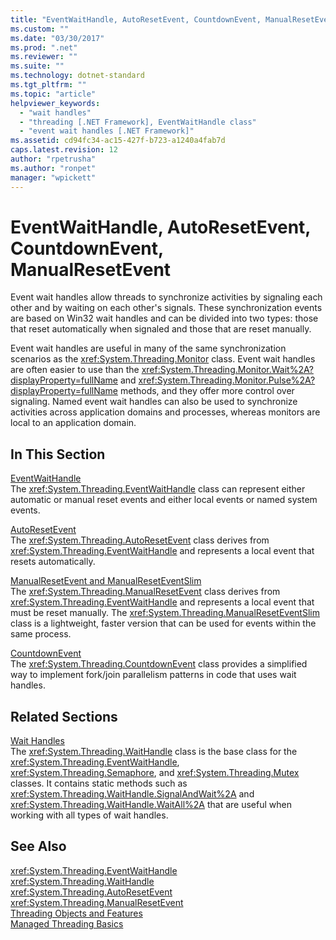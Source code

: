 ```yaml
---
title: "EventWaitHandle, AutoResetEvent, CountdownEvent, ManualResetEvent"
ms.custom: ""
ms.date: "03/30/2017"
ms.prod: ".net"
ms.reviewer: ""
ms.suite: ""
ms.technology: dotnet-standard
ms.tgt_pltfrm: ""
ms.topic: "article"
helpviewer_keywords: 
  - "wait handles"
  - "threading [.NET Framework], EventWaitHandle class"
  - "event wait handles [.NET Framework]"
ms.assetid: cd94fc34-ac15-427f-b723-a1240a4fab7d
caps.latest.revision: 12
author: "rpetrusha"
ms.author: "ronpet"
manager: "wpickett"
---
```

# EventWaitHandle, AutoResetEvent, CountdownEvent, ManualResetEvent
Event wait handles allow threads to synchronize activities by signaling each other and by waiting on each other's signals. These synchronization events are based on Win32 wait handles and can be divided into two types: those that reset automatically when signaled and those that are reset manually.  
  
 Event wait handles are useful in many of the same synchronization scenarios as the <xref:System.Threading.Monitor> class. Event wait handles are often easier to use than the <xref:System.Threading.Monitor.Wait%2A?displayProperty=fullName> and <xref:System.Threading.Monitor.Pulse%2A?displayProperty=fullName> methods, and they offer more control over signaling. Named event wait handles can also be used to synchronize activities across application domains and processes, whereas monitors are local to an application domain.  
  
## In This Section  
 [EventWaitHandle](../../../docs/standard/threading/eventwaithandle.md)  
 The <xref:System.Threading.EventWaitHandle> class can represent either automatic or manual reset events and either local events or named system events.  
  
 [AutoResetEvent](../../../docs/standard/threading/autoresetevent.md)  
 The <xref:System.Threading.AutoResetEvent> class derives from <xref:System.Threading.EventWaitHandle> and represents a local event that resets automatically.  
  
 [ManualResetEvent and ManualResetEventSlim](../../../docs/standard/threading/manualresetevent-and-manualreseteventslim.md)  
 The <xref:System.Threading.ManualResetEvent> class derives from <xref:System.Threading.EventWaitHandle> and represents a local event that must be reset manually. The <xref:System.Threading.ManualResetEventSlim> class is a lightweight, faster version that can be used for events within the same process.  
  
 [CountdownEvent](../../../docs/standard/threading/countdownevent.md)  
 The <xref:System.Threading.CountdownEvent> class provides a simplified way to implement fork/join parallelism patterns in code that uses wait handles.  
  
## Related Sections  
 [Wait Handles](http://msdn.microsoft.com/library/48d10b6f-5fd7-407c-86ab-0179aef72489)  
 The <xref:System.Threading.WaitHandle> class is the base class for the <xref:System.Threading.EventWaitHandle>, <xref:System.Threading.Semaphore>, and <xref:System.Threading.Mutex> classes. It contains static methods such as <xref:System.Threading.WaitHandle.SignalAndWait%2A> and <xref:System.Threading.WaitHandle.WaitAll%2A> that are useful when working with all types of wait handles.  
  
## See Also  
 <xref:System.Threading.EventWaitHandle>   
 <xref:System.Threading.WaitHandle>   
 <xref:System.Threading.AutoResetEvent>   
 <xref:System.Threading.ManualResetEvent>   
 [Threading Objects and Features](../../../docs/standard/threading/threading-objects-and-features.md)   
 [Managed Threading Basics](../../../docs/standard/threading/managed-threading-basics.md)

